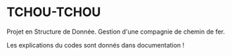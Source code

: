 # TCHOU-TCHOU
Projet en Structure de Donnée. Gestion d'une compagnie de chemin de fer.

Les explications du codes sont donnés dans documentation ! 
